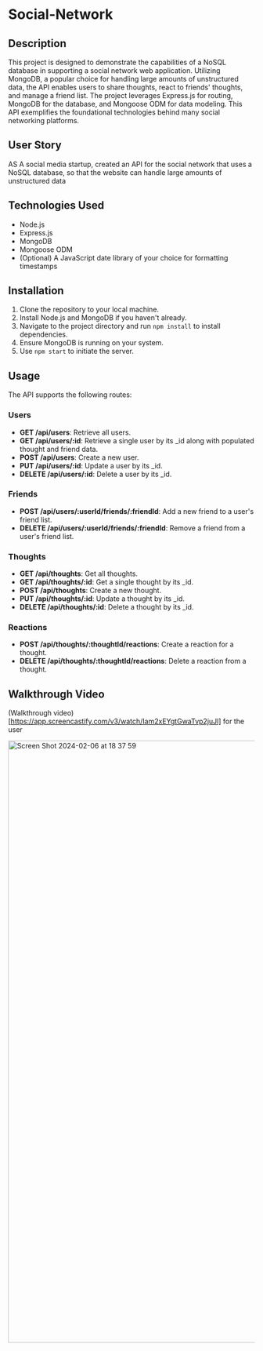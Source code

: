 # Social-Network

## Description

This project is designed to demonstrate the capabilities of a NoSQL database in supporting a social network web application. Utilizing MongoDB, a popular choice for handling large amounts of unstructured data, the API enables users to share thoughts, react to friends' thoughts, and manage a friend list. The project leverages Express.js for routing, MongoDB for the database, and Mongoose ODM for data modeling. This API exemplifies the foundational technologies behind many social networking platforms.

## User Story

AS A social media startup, created an API for the social network that uses a NoSQL database, so that the website can handle large amounts of unstructured data

## Technologies Used

- Node.js
- Express.js
- MongoDB
- Mongoose ODM
- (Optional) A JavaScript date library of your choice for formatting timestamps

## Installation

1. Clone the repository to your local machine.
2. Install Node.js and MongoDB if you haven't already.
3. Navigate to the project directory and run `npm install` to install dependencies.
4. Ensure MongoDB is running on your system.
5. Use `npm start` to initiate the server.

## Usage

The API supports the following routes:

### Users

- **GET /api/users**: Retrieve all users.
- **GET /api/users/:id**: Retrieve a single user by its _id along with populated thought and friend data.
- **POST /api/users**: Create a new user.
- **PUT /api/users/:id**: Update a user by its _id.
- **DELETE /api/users/:id**: Delete a user by its _id.

### Friends

- **POST /api/users/:userId/friends/:friendId**: Add a new friend to a user's friend list.
- **DELETE /api/users/:userId/friends/:friendId**: Remove a friend from a user's friend list.

### Thoughts

- **GET /api/thoughts**: Get all thoughts.
- **GET /api/thoughts/:id**: Get a single thought by its _id.
- **POST /api/thoughts**: Create a new thought.
- **PUT /api/thoughts/:id**: Update a thought by its _id.
- **DELETE /api/thoughts/:id**: Delete a thought by its _id.

### Reactions

- **POST /api/thoughts/:thoughtId/reactions**: Create a reaction for a thought.
- **DELETE /api/thoughts/:thoughtId/reactions**: Delete a reaction from a thought.

## Walkthrough Video
(Walkthrough video)[https://app.screencastify.com/v3/watch/Iam2xEYgtGwaTvp2juJl] for the user

<img width="1228" alt="Screen Shot 2024-02-06 at 18 37 59" src="https://github.com/ajabadi/Social-Network/assets/145517793/91f82488-6a37-4ca8-8e5b-dc083e887edc">

